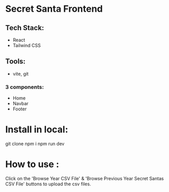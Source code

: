 # Secret Santa Frontend

## Tech Stack:
- React 
- Tailwind CSS

## Tools:
- vite, git

### 3 components:
- Home
- Navbar
- Footer

# Install in local:
git clone <repo>
npm i
npm run dev

# How to use :

Click on the 'Browse Year CSV File' & 'Browse Previous Year Secret Santas CSV File' buttons to upload the csv files.